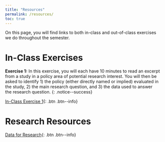 ```yaml
---
title: "Resources"
permalink: /resources/
toc: true
---
```

On this page, you will find links to both in-class and out-of-class exercises we do throughout the semester.

# In-Class Exercises
**Exercise 1:** In this exercise, you will each have 10 minutes to read an excerpt from a study in a policy area of potential research interest. You will then be asked to identify 1) the policy (either directly named or implied) evaluated in the study, 2) the main research question, and 3) the data used to answer the research question.
{: .notice--success}

[In-Class Exercise 1](https://stevebholt.github.io/rpad399/in-class-ex-1/){: .btn .btn--info}

# Research Resources

[Data for Research](https://stevebholt.github.io/rpad399/data/){: .btn .btn--info}